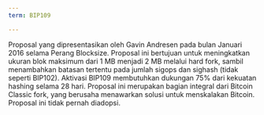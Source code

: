 ```yaml
---
term: BIP109

---
```

Proposal yang dipresentasikan oleh Gavin Andresen pada bulan Januari 2016 selama Perang Blocksize. Proposal ini bertujuan untuk meningkatkan ukuran blok maksimum dari 1 MB menjadi 2 MB melalui hard fork, sambil menambahkan batasan tertentu pada jumlah sigops dan sighash (tidak seperti BIP102). Aktivasi BIP109 membutuhkan dukungan 75% dari kekuatan hashing selama 28 hari. Proposal ini merupakan bagian integral dari Bitcoin Classic fork, yang berusaha menawarkan solusi untuk menskalakan Bitcoin. Proposal ini tidak pernah diadopsi.